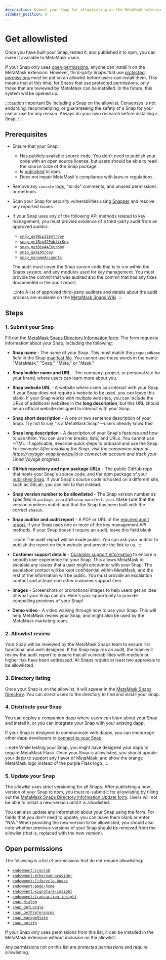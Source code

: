 ```yaml
---
description: Submit your Snap for allowlisting on the MetaMask extension.
sidebar_position: 9
---
```


# Get allowlisted

Once you have built your Snap, tested it, and published it to npm, you can make it available to MetaMask users.

If your Snap only uses [open permissions](#open-permissions), anyone can install it on the MetaMask extension. However, third-party Snaps that use [protected permissions](#open-permissions) must be put on an allowlist before users can install them. This means that at this time, for Snaps that use protected permissions, only those that are reviewed by MetaMask can be installed. In the future, this system will be opened up.

:::caution Important By including a Snap on the allowlist, Consensys is not endorsing, recommending, or guaranteeing the safety of a Snap for your use or use for any reason. Always do your own research before installing a Snap. :::

## Prerequisites

- Ensure that your Snap:

  - Has publicly available source code. You don't need to publish your code with an open source license, but users should be able to read the source code of the Snap package.
  - Is [published](publish-a-snap.md) to npm.
  - Does not impair MetaMask's compliance with laws or regulations.

- Remove any `console` logs, "to-do" comments, and unused permissions or methods.

- Scan your Snap for security vulnerabilities using [Snapper](https://github.com/sayfer-io/Snapper) and resolve any reported issues.

- If your Snap uses any of the following API methods related to key management, you must provide evidence of a third-party audit from an approved auditor:

  - [`snap_getBip32Entropy`](../reference/snaps-api.md#snap_getbip32entropy)
  - [`snap_getBip32PublicKey`](../reference/snaps-api.md#snap_getbip32publickey)
  - [`snap_getBip44Entropy`](../reference/snaps-api.md#snap_getbip44entropy)
  - [`snap_getEntropy`](../reference/snaps-api.md#snap_getentropy)
  - [`snap_manageAccounts`](../reference/snaps-api.md#snap_manageaccounts)

  The audit must cover the Snap source code that is to run within the Snaps system, and any modules used for key management. You must provide the commit that was audited and the commit that has any fixes documented in the audit report.

  :::info A list of approved third-party auditors and details about the audit process are available on the [MetaMask Snaps Wiki](https://github.com/MetaMask/snaps/wiki/Audits). :::

## Steps

### 1. Submit your Snap

Fill out the [MetaMask Snaps Directory Information form](https://go.metamask.io/snaps-directory-request). The form requests information about your Snap, including the following:

- **Snap name** - The name of your Snap. This must match the `proposedName` field in the Snap [manifest file](../learn/about-snaps/files.md#manifest-file). You cannot use these words in the name: "MetaMask," "Snap," "Meta," or "Mask."

- **Snap builder name and URL** - The company, project, or personal site for your brand, where users can learn more about you.

- **Snap website URL** - A website where users can interact with your Snap. If your Snap does not require a website to be used, you can leave this blank. If your Snap works with multiple websites, you can include the URLs of additional websites in the **long description**, but this URL should be an official website designed to interact with your Snap.

- **Snap short description** - A one or two sentence description of your Snap. Try not to say "is a MetaMask Snap"—users already know this!

- **Snap long description** - A description of your Snap's features and how to use them. You can use line breaks, lists, and URLs. You cannot use HTML. If applicable, describe quick steps to onboard and use the Snap. For example: _After installing the Snap, visit the companion dapp at https://voyager-snap.linea.build to connect an account and track your Linea Voyage progress._

- **GitHub repository and npm package URLs** - The public GitHub repo that hosts your Snap's source code, and the npm package of your [published Snap](../how-to/publish-a-snap.md). If your Snap's source code is hosted on a different site, such as GitLab, you can link to that instead.

- **Snap version number to be allowlisted** - The Snap version number as specified in `package.json` and `snap.manifest.json`. Make sure that the version numbers match and that the Snap has been built with the correct `shasum`.

- **Snap auditor and audit report** - A PDF or URL of the [required audit report](#prerequisites), if your Snap uses one or more of the key management API methods. If your Snap doesn't require an audit, leave this field blank.

  :::note The audit report will be made public. You can ask your auditor to publish the report on their website and provide the link to us. :::

- **Customer support details** - [Customer support information](https://github.com/MetaMask/snaps/wiki/User-Support-Information) to ensure a smooth user experience for your Snap. This allows MetaMask to escalate any issues that a user might encounter with your Snap. The escalation contact will be kept confidential within MetaMask, and the rest of the information will be public. You must provide an escalation contact and at least one other customer support item.

- **Images** - Screenshots or promotional images to help users get an idea of what your Snap can do. Here's your opportunity to provide compelling previews of your Snap!

- **Demo video** - A video walking through how to use your Snap. This will help MetaMask review your Snap, and might also be used by the MetaMask marketing team.

### 2. Allowlist review

Your Snap will be reviewed by the MetaMask Snaps team to ensure it is functional and well-designed. If the Snap requires an audit, the team will review the audit report to ensure that all vulnerabilities with medium or higher risk have been addressed. All Snaps require at least two approvals to be allowlisted.

### 3. Directory listing

Once your Snap is on the allowlist, it will appear in the [MetaMask Snaps Directory](https://snaps.metamask.io). You can direct users to the directory to find and install your Snap.

### 4. Distribute your Snap

You can deploy a companion dapp where users can learn about your Snap and install it, or you can integrate your Snap with your existing dapp.

If your Snap is designed to communicate with dapps, you can encourage other dapp developers to [connect to your Snap](connect-to-a-snap.md).

:::note While testing your Snap, you might have designed your dapp to require MetaMask Flask. Once your Snap is allowlisted, you should update your dapp to support any flavor of MetaMask, and show the orange MetaMask logo instead of the purple Flask logo. :::

### 5. Update your Snap

The allowlist uses strict versioning for all Snaps. After publishing a new version of your Snap to npm, you must re-submit it for allowlisting by filling out the [MetaMask Snaps Directory Information Update form](https://go.metamask.io/snaps-directory-update-request). Users will not be able to install a new version until it is allowlisted.

You can also update any information about your Snap using the form. For fields that you don't need to update, you can leave them blank or enter "N/A." When providing the new version to be allowlisted, you should also note whether previous versions of your Snap should be removed from the allowlist (that is, replaced with the new version).

## Open permissions

The following is a list of permissions that do not require allowlisting:

- [`endowment:cronjob`](../reference/permissions.md#endowmentcronjob)
- [`endowment:ethereum-provider`](../reference/permissions.md#endowmentethereum-provider)
- [`endowment:lifecycle-hooks`](../reference/permissions.md#endowmentlifecycle-hooks)
- [`endowment:page-home`](../reference/permissions.md#endowmentpage-home)
- [`endowment:signature-insight`](../reference/permissions.md#endowmentsignature-insight)
- [`endowment:transaction-insight`](../reference/permissions.md#endowmenttransaction-insight)
- [`snap_dialog`](../reference/snaps-api.md#snap_dialog)
- [`snap_getLocale`](../reference/snaps-api.md#snap_getlocale-deprecated)
- [`snap_getPreferences`](../reference/snaps-api.md#snap_getpreferences)
- [`snap_manageState`](../reference/snaps-api.md#snap_managestate)
- [`snap_notify`](../reference/snaps-api.md#snap_notify)

If your Snap only uses permissions from this list, it can be installed in the MetaMask extension without inclusion on the allowlist.

Any permissions not on this list are _protected permissions_ and require allowlisting.
